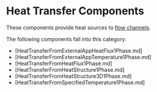 # Heat Transfer Components

These components provide heat sources to
[flow channels](thermal_hydraulics/component_groups/flow_channel.md).

The following components fall into this category:

- [HeatTransferFromExternalAppHeatFlux1Phase.md]
- [HeatTransferFromExternalAppTemperature1Phase.md]
- [HeatTransferFromHeatFlux1Phase.md]
- [HeatTransferFromHeatStructure1Phase.md]
- [HeatTransferFromHeatStructure3D1Phase.md]
- [HeatTransferFromSpecifiedTemperature1Phase.md]
